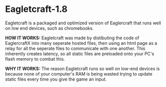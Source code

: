 # Eagletcraft-1.8
Eagletcraft is a packaged and optimized version of Eaglercraft that runs well on low end devices, such as chromebooks.

**HOW IT WORKS:**
Eagletcraft was made by distibuting the code of EaglercraftX into many seperate hosted files, then using an html page as a relay for all the seperate files to communicate with one another. This inherently creates latency, so all static files are preloaded onto your PC's flash memory to combat this. 

**WHY IT WORKS:**
The reason Eagletcraft runs so well on low-end devices is because none of your computer's RAM is being wasted trying to update static files every time you give the game an input.

